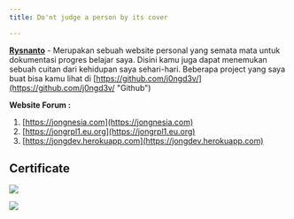 ```yaml
---
title: Do'nt judge a person by its cover

---
```

[**Rysnanto**]() - Merupakan sebuah website personal yang semata mata untuk dokumentasi progres belajar saya. Disini kamu juga dapat menemukan sebuah cuitan dari kehidupan saya sehari-hari. Beberapa project yang saya buat bisa kamu lihat di [https://github.com/j0ngd3v/](https://github.com/j0ngd3v/ "Github")

**Website Forum :**

1. [https://jongnesia.com](https://jongnesia.com)
2. [https://jongrpl1.eu.org](https://jongrpl1.eu.org)
3. [https://jongdev.herokuapp.com](https://jongdev.herokuapp.com)

## **Certificate**

![](/uploads/sertifikat-peserta.jpg)

![](/uploads/okokaris10gmailcom.png)